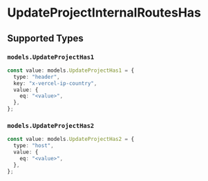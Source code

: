 # UpdateProjectInternalRoutesHas


## Supported Types

### `models.UpdateProjectHas1`

```typescript
const value: models.UpdateProjectHas1 = {
  type: "header",
  key: "x-vercel-ip-country",
  value: {
    eq: "<value>",
  },
};
```

### `models.UpdateProjectHas2`

```typescript
const value: models.UpdateProjectHas2 = {
  type: "host",
  value: {
    eq: "<value>",
  },
};
```

